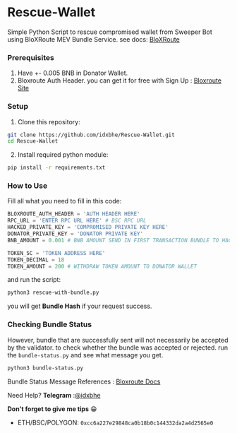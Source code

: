 # Rescue-Wallet
Simple Python Script to rescue compromised wallet from Sweeper Bot using BloXRoute MEV Bundle Service. see docs: [BloXRoute](https://docs.bloxroute.com/apis/mev-solution/bsc-bundle-submission)

### Prerequisites
1. Have +- 0.005 BNB in Donator Wallet.
2. Bloxroute Auth Header. you can get it for free with Sign Up : [Bloxroute Site](https://portal.bloxroute.com/registration)

### Setup

1. Clone this repository:
```bash
git clone https://github.com/idxbhe/Rescue-Wallet.git
cd Rescue-Wallet
```

2. Install required python module:
```bash
pip install -r requirements.txt
```

### How to Use

Fill all what you need to fill in this code:
```python
BLOXROUTE_AUTH_HEADER = 'AUTH HEADER HERE'
RPC_URL = 'ENTER RPC URL HERE' # BSC RPC URL
HACKED_PRIVATE_KEY = 'COMPROMISED PRIVATE KEY HERE'
DONATOR_PRIVATE_KEY = 'DONATOR PRIVATE KEY'
BNB_AMOUNT = 0.001 # BNB AMOUNT SEND IN FIRST TRANSACTION BUNDLE TO HACKED WALLET

TOKEN_SC = 'TOKEN ADDRESS HERE'
TOKEN_DECIMAL = 18
TOKEN_AMOUNT = 200 # WITHDRAW TOKEN AMOUNT TO DONATOR WALLET
```

and run the script:
```bash
python3 rescue-with-bundle.py
```

you will get **Bundle Hash** if your request success. 

### Checking Bundle Status

However, bundle that are successfully sent will not necessarily be accepted by the validator. to check whether the bundle was accepted or rejected. run the `bundle-status.py` and see what message you get. 
```bash
python3 bundle-status.py
```
Bundle Status Message References : [Bloxroute Docs](https://docs.bloxroute.com/apis/bsc-bundle-trace)




Need Help?
**Telegram** :[@idxbhe](https://t.me/Kingbhe)

**Don't forget to give me tips** :grin: 
- ETH/BSC/POLYGON: `0xcc6a227e29848ca0b18b0c144332da2a4d2565e0`
